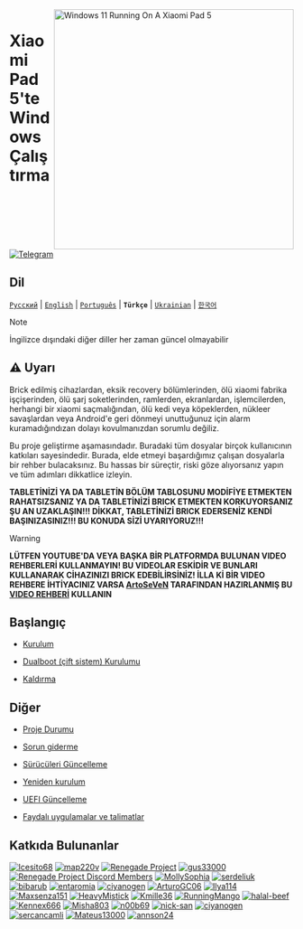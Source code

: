 <img align="right" src="https://raw.githubusercontent.com/erdilS/Port-Windows-11-Xiaomi-Pad-5/main/nabu.png" width="425" alt="Windows 11 Running On A Xiaomi Pad 5">


# Xiaomi Pad 5'te Windows Çalıştırma

[![Telegram](https://img.shields.io/badge/Chat-Telegram-brightgreen.svg?logo=telegram&style=flat-square)](https://t.me/nabuwoa)

## Dil
[```Русский```](/guide/Russian/README-RU.md) | [```English```](/README.md) | [```Português```](/guide/Portuguese/README-PT.md) | **```Türkçe```** | [```Ukrainian```](/guide/Ukrainian/README-uk.md) | [```한국어```](/guide/Korean/README-KO.md)

> [!NOTE]
> İngilizce dışındaki diğer diller her zaman güncel olmayabilir 

## ⚠️ Uyarı
Brick edilmiş cihazlardan, eksik recovery bölümlerinden, ölü xiaomi fabrika işçişerinden, ölü şarj soketlerinden, ramlerden, ekranlardan, işlemcilerden, herhangi bir xiaomi saçmalığından, ölü kedi veya köpeklerden, nükleer savaşlardan veya Android'e geri dönmeyi unuttuğunuz için alarm kuramadığındızan dolayı kovulmanızdan sorumlu değiliz.

Bu proje geliştirme aşamasındadır. Buradaki tüm dosyalar birçok kullanıcının katkıları sayesindedir. Burada, elde etmeyi başardığımız çalışan dosyalarla bir rehber bulacaksınız. Bu hassas bir süreçtir, riski göze alıyorsanız yapın ve tüm adımları dikkatlice izleyin.

**TABLETİNİZİ YA DA TABLETİN BÖLÜM TABLOSUNU MODİFİYE ETMEKTEN RAHATSIZSANIZ YA DA TABLETİNİZİ BRICK ETMEKTEN KORKUYORSANIZ ŞU AN UZAKLAŞIN!!! DİKKAT, TABLETİNİZİ BRICK EDERSENİZ KENDİ BAŞINIZASINIZ!!! BU KONUDA SİZİ UYARIYORUZ!!!**

> [!WARNING]
> 
> **LÜTFEN YOUTUBE'DA VEYA BAŞKA BİR PLATFORMDA BULUNAN VIDEO REHBERLERİ KULLANMAYIN! BU VIDEOLAR ESKİDİR VE BUNLARI KULLANARAK CİHAZINIZI BRICK EDEBİLİRSİNİZ! İLLA Kİ BİR VIDEO REHBERE İHTİYACINIZ VARSA [ArtoSeVeN](https://www.youtube.com/channel/UCYjwfxlYlJ7Nnzv01oszQvA) TARAFINDAN HAZIRLANMIŞ BU [VIDEO REHBERİ](https://youtu.be/BbgTbTGbXYg) KULLANIN**


## Başlangıç
- [Kurulum](1-partition-tr.md)
  
- [Dualboot (çift sistem) Kurulumu](dualboot-tr.md)
  
- [Kaldırma](uninstall-tr.md)

## Diğer
- [Proje Durumu](status-tr.md)
  
- [Sorun giderme](troubleshooting-tr.md)
  
- [Sürücüleri Güncelleme](update-tr.md)
  
- [Yeniden kurulum](reinstall-tr.md)
  
- [UEFI Güncelleme](UEFI-updating-tr.md)
  
- [Faydalı uygulamalar ve talimatlar](/guide/Turkish/Additional-materials-tr.md)



## Katkıda Bulunanlar
[<img alt="Icesito68" src="https://images.weserv.nl/?url=https://avatars.githubusercontent.com/u/113939920?v=4&w=45&fit=cover&mask=circle&maxage=7d" />](https://github.com/Icesito68)
[<img alt="map220v" src="https://images.weserv.nl/?url=https://avatars.githubusercontent.com/u/14368485?v=4&w=45&fit=cover&mask=circle&maxage=7d" />](https://github.com/map220v)
[<img alt="Renegade Project" src="https://images.weserv.nl/?url=https://avatars.githubusercontent.com/u/63859504?s=200&v=4&w=45&fit=cover&mask=circle&maxage=7d" />](https://github.com/edk2-porting)
[<img alt="gus33000" src="https://images.weserv.nl/?url=https://avatars.githubusercontent.com/u/3755345?v=4&w=45&fit=cover&mask=circle&maxage=7d" />](https://github.com/gus33000)
[<img alt="Renegade Project Discord Members" src="https://images.weserv.nl/?url=https://cdn.discordapp.com/icons/736563593058713690/68f67bfddf4390b11effc99917b16338.webp?size=256&w=45&fit=cover&mask=circle&maxage=7d" />](https://discord.gg/XXBWfag)
[<img alt="MollySophia" src="https://images.weserv.nl/?url=https://avatars.githubusercontent.com/u/20746884?v=4&w=45&fit=cover&mask=circle&maxage=7d" />](https://github.com/MollySophia)
[<img alt="serdeliuk" src="https://images.weserv.nl/?url=https://avatars.githubusercontent.com/u/38280618?v=4&w=45&fit=cover&mask=circle&maxage=7d" />](https://github.com/serdeliuk)
[<img alt="bibarub" src="https://images.weserv.nl/?url=https://avatars.githubusercontent.com/u/73599925?v=4&w=45&fit=cover&mask=circle&maxage=7d" />](https://github.com/bibarub)
[<img alt="entaromia" src="https://images.weserv.nl/?url=https://avatars.githubusercontent.com/u/30384045?v=4&w=45&fit=cover&mask=circle&maxage=7d" />](https://github.com/entaromia)
[<img alt="ciyanogen" src="https://images.weserv.nl/?url=https://avatars.githubusercontent.com/u/29534488?v=4&w=45&fit=cover&mask=circle&maxage=7d" />](https://github.com/ciyanogen)
[<img alt="ArturoGC06" src="https://images.weserv.nl/?url=https://avatars.githubusercontent.com/u/76574534?v=4&w=45&fit=cover&mask=circle&maxage=7d" />](https://github.com/ArturoGC06)
[<img alt="Ilya114" src="https://images.weserv.nl/?url=https://avatars.githubusercontent.com/u/93242944?v=4&w=45&fit=cover&mask=circle&maxage=7d" />](https://github.com/Ilya114)
[<img alt="Maxsenza151" src="https://images.weserv.nl/?url=https://avatars.githubusercontent.com/u/93602290?v=4&w=45&fit=cover&mask=circle&maxage=7d" />](https://github.com/Maxsenza151)
[<img alt="HeavyMistick" src="https://images.weserv.nl/?url=https://avatars.githubusercontent.com/u/94836779?v=4&w=45&fit=cover&mask=circle&maxage=7d" />](https://github.com/HeavyMistick)
[<img alt="Kmille36" src="https://images.weserv.nl/?url=https://avatars.githubusercontent.com/u/58414694?v=4&w=45&fit=cover&mask=circle&maxage=7d" />](https://github.com/Kmille36)
[<img alt="RunningMango" src="https://images.weserv.nl/?url=https://avatars.githubusercontent.com/u/36758157?v=4&w=45&fit=cover&mask=circle&maxage=7d" />](https://github.com/RunningMango)
[<img alt="halal-beef" src="https://images.weserv.nl/?url=https://avatars.githubusercontent.com/u/78730004?v=4&w=45&fit=cover&mask=circle&maxage=7d" />](https://github.com/halal-beef)
[<img alt="Kennex666" src="https://images.weserv.nl/?url=https://avatars.githubusercontent.com/u/55269418?v=4&w=45&fit=cover&mask=circle&maxage=7d" />](https://github.com/kennex666)
[<img alt="Misha803" src="https://images.weserv.nl/?url=https://avatars.githubusercontent.com/u/118528504?v=4&w=45&fit=cover&mask=circle&maxage=7d" />](https://github.com/Misha803)
[<img alt="n00b69" src="https://images.weserv.nl/?url=https://avatars.githubusercontent.com/u/83274506?v=4&w=45&fit=cover&mask=circle&maxage=7d" />](https://github.com/n00b69)
[<img alt="nick-san" src="https://images.weserv.nl/?url=https://avatars.githubusercontent.com/u/45539267?v=4&w=45&fit=cover&mask=circle&maxage=7d" />](https://github.com/nick-san)
[<img alt="ciyanogen" src="https://images.weserv.nl/?url=https://avatars.githubusercontent.com/u/84897942?v=4&w=45&fit=cover&mask=circle&maxage=7d" />](https://github.com/ciyanogen)
[<img alt="sercancamli" src="https://images.weserv.nl/?url=https://avatars.githubusercontent.com/u/161332426?v=4&w=45&fit=cover&mask=circle&maxage=7d" />](https://github.com/sercancamli)
[<img alt="Mateus13000" src="https://images.weserv.nl/?url=https://avatars.githubusercontent.com/u/38146322?v=4&w=45&fit=cover&mask=circle&maxage=7d" />](https://github.com/Mateus13000)
[<img alt="annson24" src="https://images.weserv.nl/?url=https://avatars.githubusercontent.com/u/8401837?v=4&w=45&fit=cover&mask=circle&maxage=7d" />](https://github.com/annson24)















